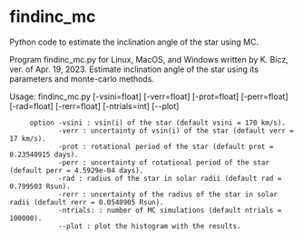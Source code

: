 # findinc_mc
Python code to estimate the inclination angle of the star using MC.
  
  Program findinc_mc.py for Linux, MacOS, and Windows written by K. Bicz, ver. of Apr. 19, 2023.
  Estimate inclination angle of the star using its parameters and monte-carlo methods.

  Usage: findinc_mc.py [-vsini=float] [-verr=float] [-prot=float] [-perr=float] [-rad=float] [-rerr=float]
         [-ntrials=int] [--plot]

         option -vsini : vsin(i) of the star (default vsini = 170 km/s).
                -verr : uncertainty of vsin(i) of the star (default verr = 17 km/s).
                -prot : rotational period of the star (default prot = 0.23540915 days).
                -perr : uncertainty of rotational period of the star (default perr = 4.5929e-04 days).
                -rad : radius of the star in solar radii (default rad = 0.799503 Rsun).
                -rerr : uncertainty of the radius of the star in solar radii (default rerr = 0.0540905 Rsun).
                -ntrials: : number of MC simulations (default ntrials = 100000).
                --plot : plot the histogram with the results.
